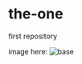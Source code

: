 the-one
=======

first repository

image here:
![base](https://rawgithub.com/benny-k/the-one/master/drawing-4.svg "my one")

